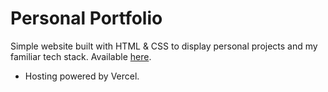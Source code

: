 # Personal Portfolio

Simple website built with HTML & CSS to display personal projects and my familiar tech stack. Available [here](https://www.sheldenr.dev/).

- Hosting powered by Vercel.
